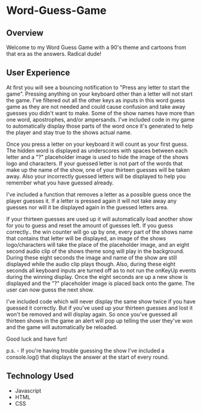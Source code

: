 # Word-Guess-Game

## Overview

Welcome to my Word Guess Game with a 90's theme and cartoons from that era as the answers. Radical dude!

## User Experience

At first you will see a bouncing notification to "Press any letter to start the game". Pressing anything on your keyboard other than a letter will not start the game. I've filtered out all the other keys as inputs in this word guess game as they are not needed and could cause confusion and take away guesses you didn't want to make. Some of the show names have more than one word, apostrophes, and/or ampersands. I've included code in my game to automatically display those parts of the word once it's generated to help the player and stay true to the shows actual name.

Once you press a letter on your keyboard it will count as your first guess. The hidden word is displayed as underscores with spaces between each letter and a "?" placeholder image is used to hide the image of the shows logo and characters. If your guessed letter is not part of the words that make up the name of the show, one of your thirteen guesses will be taken away. Also your incorrectly guessed letters will be displayed to help you remember what you have guessed already.

I've included a function that removes a letter as a possible guess once the player guesses it. If a letter is pressed again it will not take away any guesses nor will it be displayed again in the guessed letters area.

If your thirteen guesses are used up it will automatically load another show for you to guess and reset the amount of guesses left. If you guess correctly.. the win counter will go up by one, every part of the shows name that contains that letter will be displayed, an image of the shows logo/characters will take the place of the placeholder image, and an eight second audio clip of the shows theme song will play in the background. During these eight seconds the image and name of the show are still displayed while the audio clip plays though. Also, during these eight seconds all keyboard inputs are turned off as to not run the onKeyUp events during the winning display. Once the eight seconds are up a new show is displayed and the "?" placeholder image is placed back onto the game. The user can now guess the next show.

I've included code which will never display the same show twice if you have guessed it correctly. But if you've used up your thirteen guesses and lost it won't be removed and will display again. So once you've guessed all thirteen shows in the game an alert will pop up telling the user they've won and the game will automatically be reloaded.

Good luck and have fun!

p.s. - If you're having trouble guessing the show I've included a console.log() that displays the answer at the start of every round.

## Technology Used

- Javascript
- HTML
- CSS

